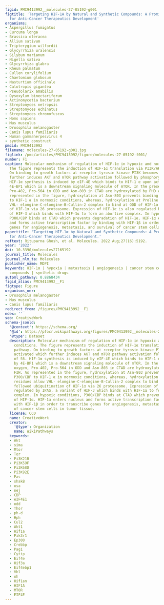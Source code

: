 ```yaml
---
figid: PMC9413992__molecules-27-05192-g001
figtitle: 'Targeting HIF-1A by Natural and Synthetic Compounds: A Promising Approach
  for Anti-Cancer Therapeutics Development'
organisms:
- Aspergillus fumigatus
- Curcuma longa
- Brassica oleracea
- Allium sativum
- Tripterygium wilfordii
- Glycyrrhiza uralensis
- Silybum marianum
- Nigella sativa
- Glycyrrhiza glabra
- Rheum palmatum
- Cullen corylifolium
- Chaetomium globosum
- Nasturtium officinale
- Calotropis gigantea
- Pseudolarix amabilis
- Dysoxylum binectariferum
- Actinomycetia bacterium
- Streptomyces netropsis
- Streptomyces echinatus
- Streptomyces chromofuscus
- Homo sapiens
- Mus musculus
- Drosophila melanogaster
- Canis lupus familiaris
- Human gammaherpesvirus 4
- synthetic construct
pmcid: PMC9413992
filename: molecules-27-05192-g001.jpg
figlink: /pmc/articles/PMC9413992/figure/molecules-27-05192-f001/
number: F1
caption: Molecular mechanism of regulation of HIF-1α in hypoxic and normoxic conditions.
  The figure represents the induction of HIF-1α translation via PI3K/AKT/mTOR pathway.
  On binding to growth factors at receptor tyrosin kinase PI3K becomes activated which
  further induces AKT and mTOR pathway activation followed by phosphorylation of S6.
  HIF-1α synthesis is induced by eIF-4E which binds to HIF-1 α upon activation by
  4E-BP1 which is a downstream signaling molecule of mTOR. In the presence of oxygen,
  Pro-402, Pro-564 in ODD and Asn-803 in CTAD are hydroxylated by PHD and FIH. As
  represented in the figure, hydroxylation at Asn-803 prevents binding of P300/CBP
  to HIF-1 α in normoxic conditions, whereas, hydroxylation at Proline residues allow
  VHL- elongine-C-elongine-B-Cullin-2 complex to bind at ODD of HIF-1α followed ubiquitination
  of HIF-1α via 26 proteasome. Expression of HIF-1α is also regulated by IPAS, a variant
  of HIF-3 which binds with HIF-1α to form an abortive complex. In hypoxic conditions,
  P300/CBP binds at CTAD which prevents degradation of HIF-1α. HIF-1α enters nucleus
  and forms active transcription factor by binding with HIF-1β in order to transcribe
  genes for angiogenesis, metastasis, and survival of cancer stem cells in tumor tissue.
papertitle: 'Targeting HIF-1α by Natural and Synthetic Compounds: A Promising Approach
  for Anti-Cancer Therapeutics Development.'
reftext: Rituparna Ghosh, et al. Molecules. 2022 Aug;27(16):5192.
year: '2022'
doi: 10.3390/molecules27165192
journal_title: Molecules
journal_nlm_ta: Molecules
publisher_name: MDPI
keywords: HIF-1α | hypoxia | metastasis | angiogenesis | cancer stem cells | natural
  compounds | synthetic drugs
automl_pathway: 0.8868434
figid_alias: PMC9413992__F1
figtype: Figure
organisms_ner:
- Drosophila melanogaster
- Mus musculus
- Canis lupus familiaris
redirect_from: /figures/PMC9413992__F1
ndex: ''
seo: CreativeWork
schema-jsonld:
  '@context': https://schema.org/
  '@id': https://pfocr.wikipathways.org/figures/PMC9413992__molecules-27-05192-g001.html
  '@type': Dataset
  description: Molecular mechanism of regulation of HIF-1α in hypoxic and normoxic
    conditions. The figure represents the induction of HIF-1α translation via PI3K/AKT/mTOR
    pathway. On binding to growth factors at receptor tyrosin kinase PI3K becomes
    activated which further induces AKT and mTOR pathway activation followed by phosphorylation
    of S6. HIF-1α synthesis is induced by eIF-4E which binds to HIF-1 α upon activation
    by 4E-BP1 which is a downstream signaling molecule of mTOR. In the presence of
    oxygen, Pro-402, Pro-564 in ODD and Asn-803 in CTAD are hydroxylated by PHD and
    FIH. As represented in the figure, hydroxylation at Asn-803 prevents binding of
    P300/CBP to HIF-1 α in normoxic conditions, whereas, hydroxylation at Proline
    residues allow VHL- elongine-C-elongine-B-Cullin-2 complex to bind at ODD of HIF-1α
    followed ubiquitination of HIF-1α via 26 proteasome. Expression of HIF-1α is also
    regulated by IPAS, a variant of HIF-3 which binds with HIF-1α to form an abortive
    complex. In hypoxic conditions, P300/CBP binds at CTAD which prevents degradation
    of HIF-1α. HIF-1α enters nucleus and forms active transcription factor by binding
    with HIF-1β in order to transcribe genes for angiogenesis, metastasis, and survival
    of cancer stem cells in tumor tissue.
  license: CC0
  name: CreativeWork
  creator:
    '@type': Organization
    name: WikiPathways
  keywords:
  - Akt
  - sima
  - Mtor
  - Tor
  - Pi3K21B
  - Pi3K59F
  - Pi3K68D
  - Pi3K92E
  - Pas
  - shakB
  - osa
  - nej
  - CBP
  - eIF4E1
  - odd
  - Thor
  - ph-d
  - Hph
  - Cul2
  - Akt1
  - Hif1a
  - Pik3r1
  - Ep300
  - Crebbp
  - Pag1
  - Cytip
  - Eif4e
  - Hif3a
  - Eif4ebp1
  - Vhl
  - oh
  - Hif1an
  - HIF1A
  - MTOR
  - EIF4E
---
```

